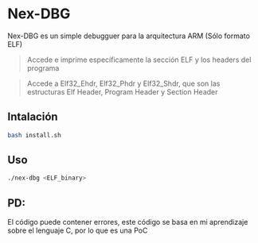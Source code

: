 # Nex-DBG
Nex-DBG es un simple debugguer para la arquitectura ARM (Sólo formato ELF)

> Accede e imprime específicamente la sección ELF y los headers del programa

> Accede a Elf32_Ehdr, Elf32_Phdr y Elf32_Shdr, que son las estructuras Elf Header, Program Header y Section Header

## Intalación

```bash
bash install.sh
```

## Uso

```bash
./nex-dbg <ELF_binary>
```

## PD:

El código puede contener errores, este código se basa en mi aprendizaje sobre el lenguaje C, por lo que es una PoC
